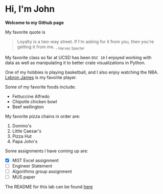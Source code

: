 # Hi, I'm John

**Welcome to my Github page**

My favorite quote is 
> Loyalty is a two-way street. If I'm asking for it from you, then you're getting it from me.
<sub>- Harvey Specter</sub>

My favorite class so far at UCSD has been `DSC 10` 
I enjoyed working with data as well as manipulating it to better crate visualizations in Python.

One of my hobbies is playing basketball, and I also enjoy watching the NBA. [Lebron James](https://en.wikipedia.org/wiki/LeBron_James) is my favorite player.

Some of my favorite foods include:
- Fettuccine Alfredo
- Chipotle chicken bowl
- Beef wellington

My favorite pizza chains in order are:
1. Domino's
2. Little Caesar's
3. Pizza Hut
4. Papa John's

Some assignments I have coming up are:

- [x] MGT Excel assignment
- [ ] Engineer Statement
- [ ] Algorithms group assignment
- [ ] MUS paper 

The README for this lab can be found [here](./README.md)
